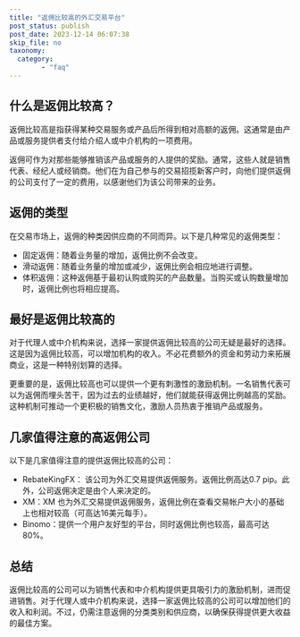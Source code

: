 ```yaml
---
title: "返佣比较高的外汇交易平台"
post_status: publish
post_date: 2023-12-14 06:07:38
skip_file: no
taxonomy:
  category:
        - "faq"
---
```


## 什么是返佣比较高？

返佣比较高是指获得某种交易服务或产品后所得到相对高额的返佣。这通常是由产品或服务提供者支付给介绍人或中介机构的一项费用。

返佣可作为对那些能够推销该产品或服务的人提供的奖励。通常，这些人就是销售代表、经纪人或经销商。他们在为自己参与的交易招揽新客户时，向他们提供返佣的公司支付了一定的费用，以感谢他们为该公司带来的业务。

## 返佣的类型

在交易市场上，返佣的种类因供应商的不同而异。以下是几种常见的返佣类型：

- 固定返佣：随着业务量的增加，返佣比例不会改变。
- 滑动返佣：随着业务量的增加或减少，返佣比例会相应地进行调整。
- 体积返佣：这种返佣基于最初认购或购买的产品数量。当购买或认购数量增加时，返佣比例也将相应提高。

## 最好是返佣比较高的

对于代理人或中介机构来说，选择一家提供返佣比较高的公司无疑是最好的选择。这是因为返佣比较高，可以增加机构的收入。不必花费额外的资金和劳动力来拓展商业，这是一种特别划算的选择。

更重要的是，返佣比较高也可以提供一个更有刺激性的激励机制。一名销售代表可以为返佣而埋头苦干，因为过去的业绩越好，他们就能获得返佣比例越高的奖励。这种机制可推动一个更积极的销售文化，激励人员热衷于推销产品或服务。

## 几家值得注意的高返佣公司

以下是几家值得注意的提供返佣比较高的公司：

- RebateKingFX： 该公司为外汇交易提供返佣服务。返佣比例高达0.7 pip。此外，公司返佣决定是由个人来决定的。
- XM：XM 也为外汇交易提供返佣服务，返佣比例在查看交易帐户大小的基础上也相对较高（可高达16美元每手）。
- Binomo：提供一个用户友好型的平台，同时返佣比例也较高，最高可达80%。

## 总结

返佣比较高的公司可以为销售代表和中介机构提供更具吸引力的激励机制，进而促进销售。对于代理人或中介机构来说，选择一家返佣比较高的公司可以增加他们的收入和利润。不过，仍需注意返佣的分类类别和供应商，以确保获得提供更大收益的最佳方案。
